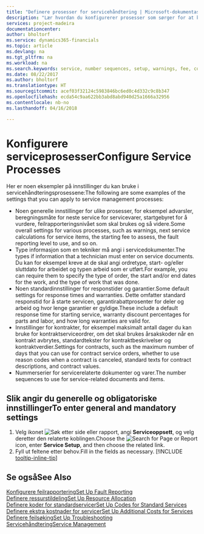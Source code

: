 ```yaml
---
title: "Definere prosesser for servicehåndtering | Microsoft-dokumentasjon"
description: "Lær hvordan du konfigurerer prosesser som sørger for at kundene dine er tilfreds med kundeservicen."
services: project-madeira
documentationcenter: 
author: bholtorf
ms.service: dynamics365-financials
ms.topic: article
ms.devlang: na
ms.tgt_pltfrm: na
ms.workload: na
ms.search.keywords: service, number sequences, setup, warnings, fee, contracts, warranties
ms.date: 08/22/2017
ms.author: bholtorf
ms.translationtype: HT
ms.sourcegitcommit: acef03f32124c5983846bc6ed0c4d332c9c8b347
ms.openlocfilehash: ecda54c9aa622bb3abd8abd940d25a1666a32956
ms.contentlocale: nb-no
ms.lasthandoff: 04/16/2018

---
```

# <a name="configure-service-processes"></a><span data-ttu-id="6201d-103">Konfigurere serviceprosesser</span><span class="sxs-lookup"><span data-stu-id="6201d-103">Configure Service Processes</span></span>
<span data-ttu-id="6201d-104">Her er noen eksempler på innstillinger du kan bruke i servicehåndteringsprosessene:</span><span class="sxs-lookup"><span data-stu-id="6201d-104">The following are some examples of the settings that you can apply to service management processes:</span></span>  
  
* <span data-ttu-id="6201d-105">Noen generelle innstillinger for ulike prosesser, for eksempel advarsler, beregningsmåte for neste service for servicevarer, startgebyret for å vurdere, feilrapporteringsnivået som skal brukes og så videre.</span><span class="sxs-lookup"><span data-stu-id="6201d-105">Some overall settings for various processes, such as warnings, next service calculations for service items, the starting fee to assess, the fault reporting level to use, and so on.</span></span>  
* <span data-ttu-id="6201d-106">Type informasjon som en tekniker må angi i servicedokumenter.</span><span class="sxs-lookup"><span data-stu-id="6201d-106">The types if information that a technician must enter on service documents.</span></span> <span data-ttu-id="6201d-107">Du kan for eksempel kreve at de skal angi ordretype, start- og/eller sluttdato for arbeidet og typen arbeid som er utført.</span><span class="sxs-lookup"><span data-stu-id="6201d-107">For example, you can require them to specify the type of order, the start and/or end dates for the work, and the type of work that was done.</span></span>  
* <span data-ttu-id="6201d-108">Noen standardinnstillinger for responstider og garantier.</span><span class="sxs-lookup"><span data-stu-id="6201d-108">Some default settings for response times and warranties.</span></span> <span data-ttu-id="6201d-109">Dette omfatter standard responstid for å starte servicen, garantirabattprosenter for deler og arbeid og hvor lenge garantier er gyldige.</span><span class="sxs-lookup"><span data-stu-id="6201d-109">These include a default response time for starting service, warranty discount percentages for parts and labor, and how long warranties are valid for.</span></span>  
* <span data-ttu-id="6201d-110">Innstillinger for kontrakter, for eksempel maksimalt antall dager du kan bruke for kontraktserviceordrer, om det skal brukes årsakskoder når en kontrakt avbrytes, standardtekster for kontraktbeskrivelser og kontraktverdier.</span><span class="sxs-lookup"><span data-stu-id="6201d-110">Settings for contracts, such as the maximum number of days that you can use for contract service orders, whether to use reason codes when a contract is canceled, standard texts for contract descriptions, and contract values.</span></span>  
* <span data-ttu-id="6201d-111">Nummerserier for servicerelaterte dokumenter og varer.</span><span class="sxs-lookup"><span data-stu-id="6201d-111">The number sequences to use for service-related documents and items.</span></span>  

## <a name="to-enter-general-and-mandatory-settings"></a><span data-ttu-id="6201d-112">Slik angir du generelle og obligatoriske innstillinger</span><span class="sxs-lookup"><span data-stu-id="6201d-112">To enter general and mandatory settings</span></span>
1. <span data-ttu-id="6201d-113">Velg ikonet ![Søk etter side eller rapport](media/ui-search/search_small.png "Søk etter side eller rapport"), angi **Serviceoppsett**, og velg deretter den relaterte koblingen.</span><span class="sxs-lookup"><span data-stu-id="6201d-113">Choose the ![Search for Page or Report](media/ui-search/search_small.png "Search for Page or Report icon") icon, enter **Service Setup**, and then choose the related link.</span></span>
2. <span data-ttu-id="6201d-114">Fyll ut feltene etter behov.</span><span class="sxs-lookup"><span data-stu-id="6201d-114">Fill in the fields as necessary.</span></span> [!INCLUDE [tooltip-inline-tip](includes/tooltip-inline-tip_md.md)]  

## <a name="see-also"></a><span data-ttu-id="6201d-115">Se også</span><span class="sxs-lookup"><span data-stu-id="6201d-115">See Also</span></span>  
[<span data-ttu-id="6201d-116">Konfigurere feilrapportering</span><span class="sxs-lookup"><span data-stu-id="6201d-116">Set Up Fault Reporting</span></span>](service-how-setup-fault-reporting.md)  
[<span data-ttu-id="6201d-117">Definere ressurstildeling</span><span class="sxs-lookup"><span data-stu-id="6201d-117">Set Up Resource Allocation</span></span>](service-how-setup-resource-allocation.md)  
[<span data-ttu-id="6201d-118">Definere koder for standardservicer</span><span class="sxs-lookup"><span data-stu-id="6201d-118">Set Up Codes for Standard Services</span></span>](service-how-setup-service-coding.md)  
[<span data-ttu-id="6201d-119">Definere ekstra kostnader for servicer</span><span class="sxs-lookup"><span data-stu-id="6201d-119">Set Up Additional Costs for Services</span></span>](service-how-setup-service-costs-pricing.md)  
[<span data-ttu-id="6201d-120">Definere feilsøking</span><span class="sxs-lookup"><span data-stu-id="6201d-120">Set Up Troubleshooting</span></span>](service-how-setup-troubleshooting.md)  
[<span data-ttu-id="6201d-121">Servicehåndtering</span><span class="sxs-lookup"><span data-stu-id="6201d-121">Service Management</span></span>](service-service.md)  

